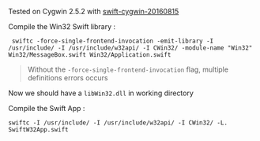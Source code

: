 Tested on Cygwin 2.5.2 with
[swift-cygwin-20160815](https://github.com/tinysun212/swift-windows/releases/tag/swift-cygwin-20160815)

Compile the Win32 Swift library :  

```
 swiftc -force-single-frontend-invocation -emit-library -I /usr/include/ -I /usr/include/w32api/ -I CWin32/ -module-name "Win32" Win32/MessageBox.swift Win32/Application.swift
```

> Without the `-force-single-frontend-invocation` flag, multiple definitions
errors occurs

Now we should have a `libWin32.dll` in working directory  

Compile the Swift App :  

`swiftc -I /usr/include/ -I /usr/include/w32api/ -I CWin32/ -L. SwiftW32App.swift`
